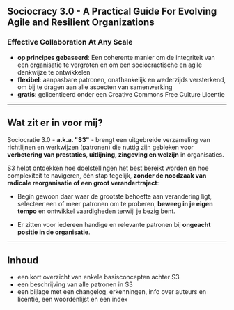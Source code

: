 ## Sociocracy 3.0 - A Practical Guide For Evolving Agile and Resilient Organizations

### Effective Collaboration At Any Scale

- **op principes gebaseerd**: Een coherente manier om de integriteit van een organisatie te vergroten en om een sociocractische en agile denkwijze te ontwikkelen
- **flexibel**: aanpasbare patronen, onafhankelijk en wederzijds versterkend, om bij te dragen aan alle aspecten van samenwerking
- **gratis**: gelicentieerd onder een Creative Commons Free Culture Licentie

* * *

## Wat zit er in voor mij?

Sociocratie 3.0 - **a.k.a. "S3"** - brengt een uitgebreide verzameling van richtlijnen en werkwijzen (patronen) die nuttig zijn gebleken voor **verbetering van prestaties, uitlijning, zingeving en welzijn** in organisaties.

S3 helpt ontdekken hoe doelstellingen het best bereikt worden en hoe complexiteit te navigeren, één stap tegelijk, **zonder de noodzaak van radicale reorganisatie of een groot verandertraject**:

- Begin gewoon daar waar de grootste behoefte aan verandering ligt, selecteer een of meer patronen om te proberen, **beweeg in je eigen tempo** en ontwikkel vaardigheden terwijl je bezig bent.

- Er zitten voor iedereen handige en relevante patronen bij **ongeacht positie in de organisatie**.

* * *

## Inhoud

- een kort overzicht van enkele basisconcepten achter S3
- een beschrijving van alle patronen in S3
- een bijlage met een changelog, erkenningen, info over auteurs en licentie, een woordenlijst en een index
